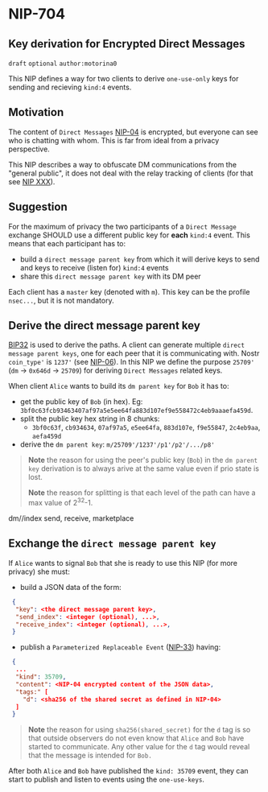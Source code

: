 NIP-704
======

Key derivation for Encrypted Direct Messages
-----------------------------------

`draft` `optional` `author:motorina0`

This NIP defines a way for two clients to derive `one-use-only` keys for sending and recieving `kind:4` events.

## Motivation
The content of `Direct Messages` [NIP-04](https://github.com/nostr-protocol/nips/blob/master/04.md) is encrypted, but everyone can see who is chatting with whom. This is far from ideal from a privacy perspective. 

This NIP describes a way to obfuscate DM communications from the "general public", it does not deal with the relay tracking of clients (for that see [NIP XXX](xxx)).

## Suggestion
For the maximum of privacy the two participants of a `Direct Message` exchange SHOULD use a different public key for **each** `kind:4` event.
This means that each participant has to:
 - build a `direct message parent key` from which it will derive keys to send and keys to receive (listen for) `kind:4` events
 - share this `direct message parent key` with its DM peer

Each client has a `master` key (denoted with `m`). This key can be the profile `nsec...`, but it is not mandatory.

## Derive the direct message parent key
[BIP32](https://github.com/bitcoin/bips/blob/master/bip-0032.mediawiki) is used to derive the paths. A client can generate multiple `direct message parent keys`, one for each peer that it is communicating with. Nostr `coin_type'` is `1237'` (see [NIP-06](https://github.com/nostr-protocol/nips/blob/master/06.md)). In this NIP we define the purpose `25709'` (`dm` -> `0x646d` -> `25709`) for deriving `Direct Messages` related keys.
 
 
 When client `Alice` wants to build its `dm parent key` for `Bob` it has to:
  - get the public key of `Bob` (in hex). Eg: `3bf0c63fcb93463407af97a5e5ee64fa883d107ef9e558472c4eb9aaaefa459d`.
  - split the public key hex string in 8 chunks:
       - `3bf0c63f`, `cb934634`, `07af97a5`, `e5ee64fa`, `883d107e`, `f9e55847`, `2c4eb9aa`, `aefa459d`
  - derive the `dm parent key`: `m/25709'/1237'/p1'/p2'/.../p8'`

> **Note** the reason for using the peer's public key (`Bob`) in the `dm parent key` derivation is to always arive at the same value even if prio state is lost.
> 
> **Note** the reason for splitting is that each level of the path can have a max value of 2<sup>32</sup>-1.

dm/<action>/index
 send, receive, marketplace

## Exchange the `direct message parent key`
If `Alice` wants to signal `Bob` that she is ready to use this NIP (for more privacy) she must:
 - build a JSON data of the form:
```json
 {
  "key": <the direct message parent key>,
  "send_index": <integer (optional), ...>,
  "receive_index": <integer (optional), ...>,
 }
 ```
 - publish a `Parameterized Replaceable Event` ([NIP-33](https://github.com/nostr-protocol/nips/blob/master/33.md)) having:

```json
 {
  ...
  "kind": 35709,
  "content": <NIP-04 encrypted content of the JSON data>,
  "tags:" [
    "d": <sha256 of the shared secret as defined in NIP-04>
  ]
 }
```
 
 > **Note** the reason for using `sha256(shared_secret)` for the `d` tag is so that outside observers do not even know that `Alice` and `Bob` have started to communicate. Any other value for the `d` tag would reveal that the message is intended for `Bob.`
 
 After both `Alice` and `Bob` have published the `kind: 35709` event, they can start to publish and listen to events using the `one-use-keys`.
